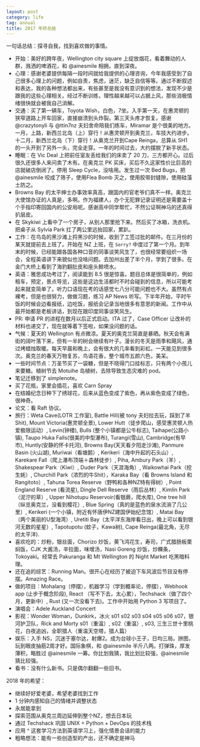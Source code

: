 ```yaml
---
layout: post
category: life
tag: annual
title: 2017 年终总结
---
```


一句话总结：探寻自我，找到喜欢做的事情。

- 开始：美好的跨年夜，Wellington city square 上绽放烟花，看着舞动的人群，溅洒的啤酒花，和 @ainesmile 相拥，直到深夜。
- 心理：感谢老婆提供每隔一段时间就给我提供的心理咨询，今年我感受到了自己很多心理上的问题，例如自责，焦虑，迷茫，缺乏自信等等。通过不断叙述和表达，我的各种想法都出来，有些甚至是我没有意识到的想法，发现不少是跟我的这些心理相关。经过不断训练，理性越来越可以占据上风，那些消极情绪很快就会被我自己消解。
- 交通：买了第一辆车，Toyota Wish，白色，7坐。入手第一天，在惠灵顿的狭窄道路上开车回家，直接崩溃到头炸裂。第三天头疼才恢复。感谢 @crazytonyli 与 @ttin7nz 夫妇舍命陪我们练车，Miramar 是个很美的地方。一月，上路，新西兰北岛（上）穿行！从惠灵顿开到奥克兰，车技大约进步。十二月，新西兰北岛（下）穿行！从奥克兰开到Cape Reinga，总算从 SH1 的一头开到了另外一头，完全走穿。一年的时间过去，大约摆脱了新手状态。
- 睡眠：在 Vic Deal 上把前任室友丢给我们的床卖了 20 刀，三方都开心。过后很久还很多人来问卖了木有。在奥克兰 PK 买床，买后不久这家性价比巨高的店就破店倒闭了。停用 Sleep Cycle，没啥用。发生过一次 Bed Bugs，把 @ainesmile 咬成了筛子，使用Flea Bomb 灭之，使用胶带封缝隙，使用硅藻土防之。
- Browns Bay 的太平绅士办事效率真高，跟国内的官老爷们真不一样。奥克兰大使馆办证的人真是，多啊。作为福建人，办个无犯罪记录证明还是需要盖十个手指印寄回国内的公安局呢。感谢高中同学帮忙，不然公证啊神马的还真得扒层皮。
- 在 Skykiwi 上看中了一个房子，从别人那里抢下来。然后买了冰箱，洗衣机。把桌子从 Sylvia Park 扛了两公里远抬回家，累趴。
- 工作：在鸟岛的黑沙滩上捋黑沙的时候，收到了工签过批的邮件。在三月份的某天就提前去上班了。开始在 NZ 上班，在 `Sorry?` 中度过了第一个月。到年末的时候，已经能跟各国各种口音的同事谈笑风生了，也很经常要组织一场会，全程英语讲下来貌似也没啥问题。去加州出差了半个月，学到了很多。在金门大桥上看到了海豹翻肚皮和座头鲸喷水。
- 英语：雅思成功考过了，阅读能到 8.5 很是惊喜。题目总体是很简单的，例如租车，预定，景点导览，这些是这边生活都时不时会碰到的信息，所以可能考起来就变简单了。听力口语现在考的话感觉七八分可能问题也不大。虽然有点裸考，但是也很努力，做做习题，练习 AP News 听写。下半年开始，平时午饭的时候会边看报纸，边吃饭，报纸会记录当地很多有意思的新闻。工作中从最开始都是老板讲话，到现在跟印度同事谈笑风生。
- PR: 申请 PR 的进程在数月以后正式启动。ITA 过了，Case Officer 让改补的材料也递交了，现在就等着下签啦，如果没问题的话。
- 气候：夏天的 Wellington 有点微凉。夏天的奥克兰简直是暴晒。秋天会有满街的阔叶落下来，但有一半的树会继续有叶子。漫长的冬天是雨季和飓风，通过烤蜡烛取暖。每天早晨和晚上，会有很大的几率看到彩虹。一天能见到很多次。奥克兰的春天万物复苏，鸟语花香，整个城市五颜六色，美呆。
- 一些时间节点：万圣节买了一袋糖，但是不晓得门口挂标志，只有两个小孩儿来要糖。植树节去 Motuihe 岛植树，去除导致生态灾难的 pod。
- 笔记迁移到了 simplenote。
- 买了花瓶，家里会插花，喜欢 Carn Spray
- 在结婚纪念日种下了绣球花，后来从蓝色变成了紫色，再从紫色变成了绿色，很神奇。
- 论文：看 Raft 协议。
- 旅行：Weta Cave(LOTR 工作室),  Battle Hill(被 tony 夫妇拉去玩，踩到了羊 Shit), Mount Victoria(惠灵顿全景), Lower Hutt（徒步爬山，感受惠灵顿人热爱极限运动）, Levin(钟楼), Bulls (整个小镇都是公牛标志), Taihape(公路小镇), Taupo Huka Falls(很美的中型瀑布), Turangi(雪山), Cambridge(有早市), Huntly(安静的怀卡托河), Browns Bay(天天看夕阳走沙滩), Panmure Basin (火山湖), Muriwai（看塘鹅）, Kerikeri（海中升起的石头山）, Karekare Fall（爬上瀑布顶端＋森林徒步）, Piha, Ambury Park（羊）, Shakespear Park（Kiwi）, Duder Park（天涯海角）, Waikowhai Park（挖生蚝）, Churchill Park（浓烈的牛Shit），Karaka Bay（看 Browns Island 和 Rangitoto）, Tahuna Torea Reserve（野鸭和各种NZ特有得树）, Point England Reserve (看流星), Dingle Dell Reserve（雨后丛林）, Kimlin Park（泥泞的草）, Upper Nihotupu Reservoir(看银蕨，爬水库), One tree hill（纵览奥克兰，没看到樱花）, Blue Spring（真的是蓝色的泉水流淌了几公里）, Kerikeri (一个小镇，附近有怀唐伊NZ建国伊始纪念馆）, Matai Bay（两个美丽的U型海湾）, Uretiti Bay（太平洋东海岸看日出，晚上可以看到银河无数的星星）, Tapotupotu (蚊子，Kawa树), Cape Reinga(最北角，无尽的太平洋).
- 喜欢吃的：炒粉，银丝面，Chorizo 炒饭，黄飞鸿花生，寿司，广式腊肠板栗焖饭，CJK 大酱汤，辛拉面，味增汤，Nasi Goreng 炒饭，炒粿条，Tokoyaki。经常去 Pakuranga 和 Mt Wellington 的 Night Market 吃黑暗料理。
- 还在追的综艺：Running Man。很开心在经历了被迫下车风波后节目没有停摆。Amazing Race。
- 做的项目：Mohalang（停摆），机器学习（学到概率论，停摆），Webhook app (止步于概念阶段), React （写不下去，太心累），Techshack（做了四个月，更新中）, Rust (又一次没看下去)。工作中开始用 Python 3 写项目了。
- 演唱会：Adele Auckland Concert
- 影视：Wonder Woman，Dunkirk，冰火 s01 s02 s03 s04 s05 s06 s07，银河护卫队，Rick and Morty s01（重温）, s02（重温）, s03, 三生三世十里桃花，白夜追凶，全职猎人（重温天空塔，猎人篇）
- 娱乐：入手 NS，沉迷于塞尔达，射爆2。成为台球小王子，日均三局。拼图，玩到眼皮抽筋2周才好。国际象棋，和 @ainesmile 半斤八两。打弹珠，厚发薄积，略胜过 @ainesmile 一筹。你比划我猜，我比划比较强，@ainesmile 猜比较强。
- 看书：没有什么新书。只是偶尔翻翻一些旧书。

2018 年的希望：

* 继续好好爱老婆，希望老婆找到工作
* 1 分钟内感知自己的情绪并调整状态
* 永居能拿到
* 探索范围从奥克兰周边延伸到整个NZ，想去日本玩
* 通过 Techshack 巩固 UNIX + Python + DevOps 的技术栈
* 应用 ^ 这套学习方法到英语学习上，强化情景会话的能力
* 粗略想法：能有一些创造型的产出，还不确定是神马
